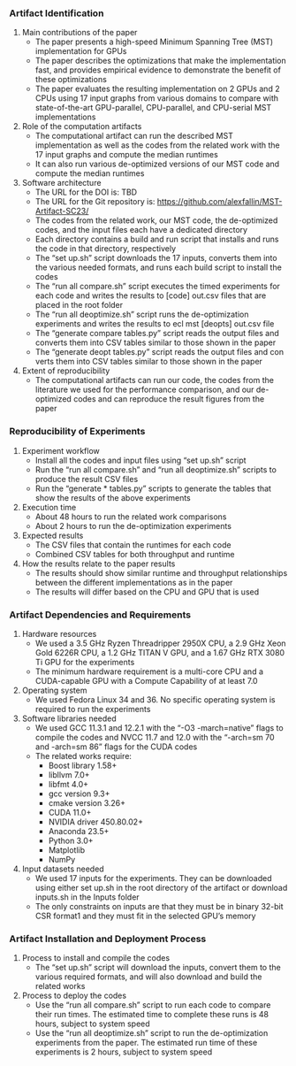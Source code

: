 ### Artifact Identification
1. Main contributions of the paper
    - The paper presents a high-speed Minimum Spanning Tree (MST) implementation for GPUs
    - The paper describes the optimizations that make the implementation fast, and provides empirical evidence to demonstrate the benefit of these optimizations
    - The paper evaluates the resulting implementation on 2 GPUs and 2 CPUs using 17 input graphs from various domains to compare with state-of-the-art GPU-parallel, CPU-parallel, and CPU-serial MST
    implementations
2. Role of the computation artifacts
    - The computational artifact can run the described MST implementation as well as the codes from the related work with the 17 input graphs and compute the median runtimes
    - It can also run various de-optimized versions of our MST code and compute the median runtimes
3. Software architecture
    - The URL for the DOI is: TBD
    - The URL for the Git repository is: https://github.com/alexfallin/MST-Artifact-SC23/
    - The codes from the related work, our MST code, the de-optimized codes, and the input files each have a dedicated directory
    - Each directory contains a build and run script that installs and runs the code in that directory, respectively
    - The “set up.sh” script downloads the 17 inputs, converts them into the various needed formats, and runs each build script to install the codes
    - The “run all compare.sh” script executes the timed experiments for each code and writes the results to [code] out.csv files that are placed in the root folder
    - The “run all deoptimize.sh” script runs the de-optimization experiments and writes the results to ecl mst [deopts] out.csv file
    - The “generate compare tables.py” script reads the output files and converts them into CSV tables similar to those shown in the paper
    - The “generate deopt tables.py” script reads the output files and con verts them into CSV tables similar to those shown in the paper
4. Extent of reproducibility
    - The computational artifacts can run our code, the codes from the literature we used for the performance comparison, and our de-optimized codes and can reproduce the result figures from the paper
### Reproducibility of Experiments
1. Experiment workflow
    - Install all the codes and input files using “set up.sh” script
    - Run the “run all compare.sh” and “run all deoptimize.sh” scripts to produce the result CSV files
    - Run the “generate * tables.py” scripts to generate the tables that show the results of the above experiments
2. Execution time
    - About 48 hours to run the related work comparisons
    - About 2 hours to run the de-optimization experiments
3. Expected results
    - The CSV files that contain the runtimes for each code
    - Combined CSV tables for both throughput and runtime
4. How the results relate to the paper results
    - The results should show similar runtime and throughput relationships between the different implementations as in the paper
    - The results will differ based on the CPU and GPU that is used
### Artifact Dependencies and Requirements
1. Hardware resources
    - We used a 3.5 GHz Ryzen Threadripper 2950X CPU, a 2.9 GHz Xeon Gold 6226R CPU, a 1.2 GHz TITAN V GPU, and a 1.67 GHz RTX 3080 Ti GPU for the experiments
    - The minimum hardware requirement is a multi-core CPU and a
    CUDA-capable GPU with a Compute Capability of at least 7.0
2. Operating system
    - We used Fedora Linux 34 and 36. No specific operating system is required to run the experiments
3. Software libraries needed
    - We used GCC 11.3.1 and 12.2.1 with the “-O3 -march=native” flags to compile the codes and NVCC 11.7 and 12.0 with the “-arch=sm 70 and -arch=sm 86” flags for the CUDA codes
    - The related works require:
        - Boost library 1.58+
        - libllvm 7.0+
        - libfmt 4.0+
        - gcc version 9.3+
        - cmake version 3.26+
        - CUDA 11.0+
        - NVIDIA driver 450.80.02+
        - Anaconda 23.5+
        - Python 3.0+
        - Matplotlib
        - NumPy
4. Input datasets needed
    - We used 17 inputs for the experiments. They can be downloaded using either set up.sh in the root directory of the artifact or download inputs.sh in the Inputs folder
    - The only constraints on inputs are that they must be in binary 32-bit CSR format1 and they must fit in the selected GPU’s memory
### Artifact Installation and Deployment Process
1. Process to install and compile the codes
    - The “set up.sh” script will download the inputs, convert them to the various required formats, and will also download and build the related works
2. Process to deploy the codes
    - Use the “run all compare.sh” script to run each code to compare their run times. The estimated time to complete these runs is 48 hours, subject to system speed
    - Use the “run all deoptimize.sh” script to run the de-optimization experiments from the paper. The estimated run time of these experiments is 2 hours, subject to system speed
